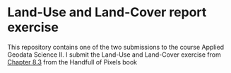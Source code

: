 # Land-Use and Land-Cover report exercise

This repository contains one of the two submissions to the course Applied Geodata Science II. I submit the Land-Use and Land-Cover exercise from [Chapter 8.3](https://geco-bern.github.io/handfull_of_pixels/exercises.html) from the Handfull of Pixels book 


